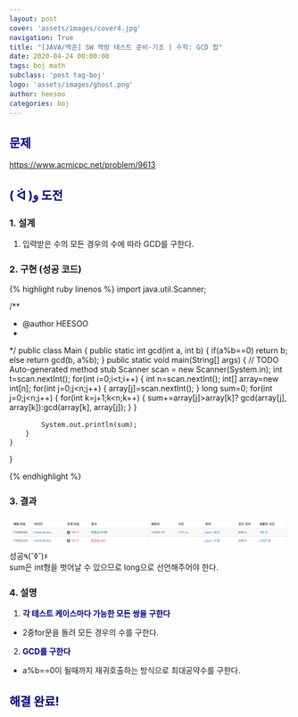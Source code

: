 ```yaml
---
layout: post
cover: 'assets/images/cover4.jpg'
navigation: True
title: "[JAVA/백준] SW 역량 테스트 준비-기초 | 수학: GCD 합"
date: 2020-04-24 00:00:00
tags: boj math
subclass: 'post tag-boj'
logo: 'assets/images/ghost.png'
author: heesoo
categories: boj
---
```

## <span style="color:navy">문제</span>
<https://www.acmicpc.net/problem/9613>

## <span style="color:navy">( ᐛ )و 도전</span>

### 1. 설계
1. 입력받은 수의 모든 경우의 수에 따라 GCD를 구한다.

### 2. 구현 (성공 코드)
{% highlight ruby linenos %}
import java.util.Scanner;

/**
 * @author HEESOO
 *
 */
public class Main {
	public static int gcd(int a, int b) {
		if(a%b==0) return b;
		else return gcd(b, a%b);
	}
	public static void main(String[] args) {
		// TODO Auto-generated method stub
		Scanner scan = new Scanner(System.in);
		int t=scan.nextInt();
		for(int i=0;i<t;i++) {
			int n=scan.nextInt();
			int[] array=new int[n];
			for(int j=0;j<n;j++) {
				array[j]=scan.nextInt();
			}
			long sum=0;
			for(int j=0;j<n;j++) {
				for(int k=j+1;k<n;k++) {
					sum+=array[j]>array[k]? gcd(array[j], array[k]):gcd(array[k], array[j]);
				}
			}
			
			System.out.println(sum);
		}
	}
}

{% endhighlight %}

### 3. 결과
![실행결과](./assets/images/200424_3.PNG)
성공٩(˘◊˘)۶  
sum은 int형을 벗어날 수 있으므로 long으로 선언해주어야 한다.

### 4. 설명
1. **<span style="color:navy">각 테스트 케이스마다 가능한 모든 쌍을 구한다</span>**
- 2중for문을 돌려 모든 경우의 수를 구한다.

2. **<span style="color:navy">GCD를 구한다</span>**
- a%b==0이 될때까지 재귀호출하는 방식으로 최대공약수를 구한다.

## <span style="color:navy">해결 완료!</span>

